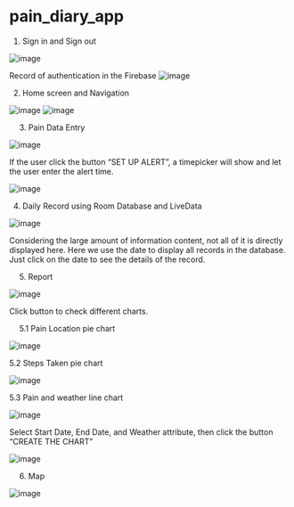 # pain_diary_app
1.	Sign in and Sign out

![image](https://user-images.githubusercontent.com/62865617/124349257-94a0b380-dc31-11eb-8539-a8721fbe5873.png)

Record of authentication in the Firebase
![image](https://user-images.githubusercontent.com/62865617/124349280-aa15dd80-dc31-11eb-98da-bdb30035b06f.png)

2.	Home screen and Navigation

![image](https://user-images.githubusercontent.com/62865617/124349318-c9146f80-dc31-11eb-917a-60869fa0dae2.png)
![image](https://user-images.githubusercontent.com/62865617/124349321-cb76c980-dc31-11eb-87f3-397d2e598e01.png)

 
3.	Pain Data Entry

![image](https://user-images.githubusercontent.com/62865617/124349331-d0d41400-dc31-11eb-801b-39c54ebe092d.png)

If the user click the button “SET UP ALERT”,  a timepicker will show and let the user enter the alert time.

![image](https://user-images.githubusercontent.com/62865617/124349657-b1d68180-dc33-11eb-81f9-1f239f0cefe0.png)

4.	Daily Record using Room Database and LiveData

![image](https://user-images.githubusercontent.com/62865617/124349665-c450bb00-dc33-11eb-9cd2-c02f713eeb8d.png)
 

Considering the large amount of information content, not all of it is directly displayed here. Here we use the date to display all records in the database. Just click on the date to see the details of the record.

 
5.	Report

![image](https://user-images.githubusercontent.com/62865617/124349667-cd418c80-dc33-11eb-9c18-5c590392ce12.png)
 
Click button to check different charts.

 
5.1 Pain Location pie chart

 ![image](https://user-images.githubusercontent.com/62865617/124349673-d4689a80-dc33-11eb-92bf-25e4473b9532.png)

5.2 Steps Taken pie chart

 ![image](https://user-images.githubusercontent.com/62865617/124349677-dcc0d580-dc33-11eb-946f-be446811ccf7.png)
 
 
5.3 Pain and weather line chart

 ![image](https://user-images.githubusercontent.com/62865617/124349683-e2b6b680-dc33-11eb-94bb-09ffe80badd7.png)
 

Select Start Date, End Date, and Weather attribute, then click the button “CREATE THE CHART”


![image](https://user-images.githubusercontent.com/62865617/124349688-eb0ef180-dc33-11eb-8b9e-d955beef3764.png)


 
6.	Map

![image](https://user-images.githubusercontent.com/62865617/124349796-67a1d000-dc34-11eb-88fa-fa5e3ecc2a60.png)


